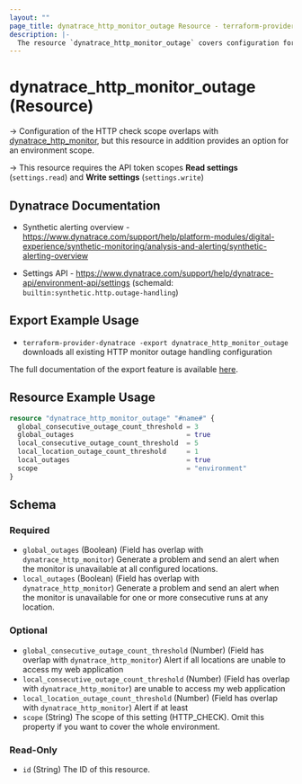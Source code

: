 ```yaml
---
layout: ""
page_title: dynatrace_http_monitor_outage Resource - terraform-provider-dynatrace"
description: |-
  The resource `dynatrace_http_monitor_outage` covers configuration for HTTP monitor outage handling
---
```


# dynatrace_http_monitor_outage (Resource)

-> Configuration of the HTTP check scope overlaps with [dynatrace_http_monitor](https://registry.terraform.io/providers/dynatrace-oss/dynatrace/latest/docs/resources/http_monitor), but this resource in addition provides an option for an environment scope.

-> This resource requires the API token scopes **Read settings** (`settings.read`) and **Write settings** (`settings.write`)

## Dynatrace Documentation

- Synthetic alerting overview - https://www.dynatrace.com/support/help/platform-modules/digital-experience/synthetic-monitoring/analysis-and-alerting/synthetic-alerting-overview

- Settings API - https://www.dynatrace.com/support/help/dynatrace-api/environment-api/settings (schemaId: `builtin:synthetic.http.outage-handling`)

## Export Example Usage

- `terraform-provider-dynatrace -export dynatrace_http_monitor_outage` downloads all existing HTTP monitor outage handling configuration

The full documentation of the export feature is available [here](https://registry.terraform.io/providers/dynatrace-oss/dynatrace/latest/docs/guides/export-v2).

## Resource Example Usage

```terraform
resource "dynatrace_http_monitor_outage" "#name#" {
  global_consecutive_outage_count_threshold = 3
  global_outages                            = true
  local_consecutive_outage_count_threshold  = 5
  local_location_outage_count_threshold     = 1
  local_outages                             = true
  scope                                     = "environment"
}
```

<!-- schema generated by tfplugindocs -->
## Schema

### Required

- `global_outages` (Boolean) (Field has overlap with `dynatrace_http_monitor`) Generate a problem and send an alert when the monitor is unavailable at all configured locations.
- `local_outages` (Boolean) (Field has overlap with `dynatrace_http_monitor`) Generate a problem and send an alert when the monitor is unavailable for one or more consecutive runs at any location.

### Optional

- `global_consecutive_outage_count_threshold` (Number) (Field has overlap with `dynatrace_http_monitor`) Alert if all locations are unable to access my web application
- `local_consecutive_outage_count_threshold` (Number) (Field has overlap with `dynatrace_http_monitor`) are unable to access my web application
- `local_location_outage_count_threshold` (Number) (Field has overlap with `dynatrace_http_monitor`) Alert if at least
- `scope` (String) The scope of this setting (HTTP_CHECK). Omit this property if you want to cover the whole environment.

### Read-Only

- `id` (String) The ID of this resource.
 
